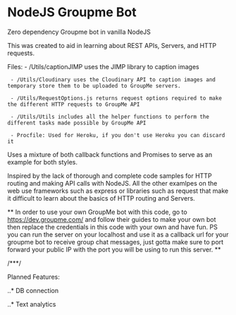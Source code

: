 # NodeJS Groupme Bot
Zero dependency Groupme bot in vanilla NodeJS

This was created to aid in learning about REST APIs, Servers, and HTTP requests. 

Files:
     - /Utils/captionJIMP uses the JIMP library to caption images 

     - /Utils/Cloudinary uses the Cloudinary API to caption images and temporary store them to be uploaded to GroupMe servers.

     - /Utils/RequestOptions.js returns request options required to make the different HTTP requests to GroupMe API

     - /Utils/Utils includes all the helper functions to perform the different tasks made possible by GroupMe API

     - Procfile: Used for Heroku, if you don't use Heroku you can discard it


Uses a mixture of both callback functions and Promises to serve as an example for both styles. 

Inspired by the lack of thorough and complete code samples for HTTP routing and making API calls with NodeJS. All the other examlpes on the web use frameworks such as express or libraries such as request that make it difficult to learn about the basics of HTTP routing and Servers.

** In order to use your own GroupMe bot with this code, go to https://dev.groupme.com/ and follow their guides to make your own bot then replace the credentials in this code with your own and have fun. PS you can run the server on your localhost and use it as a callback url for your groupme bot to receive group chat messages, just gotta make sure to port forward your public IP with the port you will be using to run this server. **


/***/ 

Planned Features: 

..* DB connection
 
..* Text analytics
